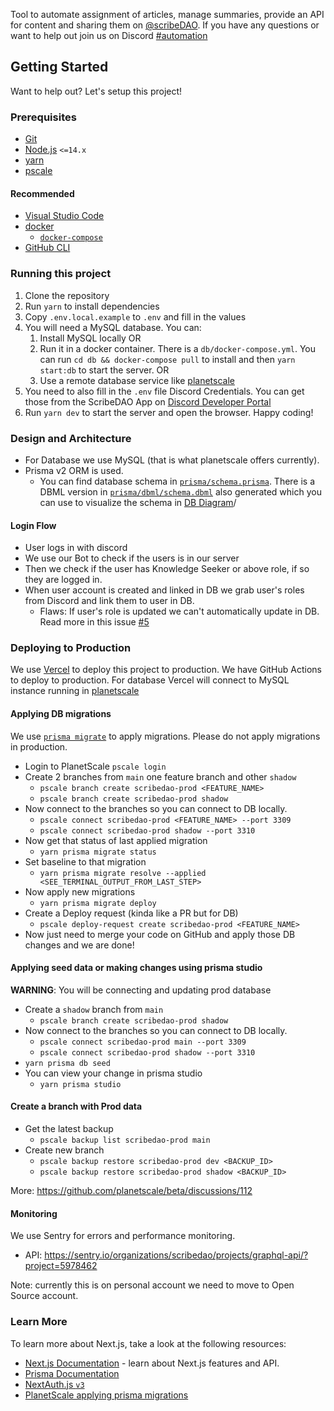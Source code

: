 Tool to automate assignment of articles, manage summaries, provide an API for content and sharing them on [@scribeDAO](https://twitter.com/scribeDAO). If you have any questions or want to help out join us on Discord [#automation](https://discord.com/invite/ySFKTEyGn8)

## Getting Started

Want to help out? Let's setup this project!

### Prerequisites

- [Git](https://git-scm.com)
- [Node.js](https://nodejs.org) `<=14.x`
- [yarn](https://yarnpkg.com)
- [pscale](https://planetscale.com/cli)

#### Recommended

- [Visual Studio Code](https://code.visualstudio.com)
- [docker](https://www.docker.com)
  - [`docker-compose`](https://docs.docker.com/compose/install/)
- [GitHub CLI](https://cli.github.com)

### Running this project

1. Clone the repository
2. Run `yarn` to install dependencies
3. Copy `.env.local.example` to `.env` and fill in the values
4. You will need a MySQL database. You can:
   1. Install MySQL locally OR
   2. Run it in a docker container. There is a `db/docker-compose.yml`. You can run `cd db && docker-compose pull` to install and then `yarn start:db` to start the server. OR
   3. Use a remote database service like [planetscale](https://planetscale.com)
5. You need to also fill in the `.env` file Discord Credentials. You can get those from the ScribeDAO App on [Discord Developer Portal](https://discord.com/developers/applications/885344846024437791/oauth2)
6. Run `yarn dev` to start the server and open the browser. Happy coding!

### Design and Architecture

- For Database we use MySQL (that is what planetscale offers currently).
- Prisma v2 ORM is used.
  - You can find database schema in [`prisma/schema.prisma`](./prisma/schema.prisma). There is a DBML version in [`prisma/dbml/schema.dbml`](./prisma/dbml/schema.dbml) also generated which you can use to visualize the schema in [DB Diagram](https://dbdiagram.io/)/

#### Login Flow

- User logs in with discord
- We use our Bot to check if the users is in our server
- Then we check if the user has Knowledge Seeker or above role, if so they are logged in.
- When user account is created and linked in DB we grab user's roles from Discord and link them to user in DB.
  - Flaws: If user's role is updated we can't automatically update in DB. Read more in this issue [#5](https://github.com/ScribeDAO/retweet/issues/5)

### Deploying to Production

We use [Vercel](https://vercel.com/) to deploy this project to production. We have GitHub Actions to deploy to production.
For database Vercel will connect to MySQL instance running in [planetscale](https://planetscale.com)

#### Applying DB migrations

We use [`prisma migrate`](https://prisma.io/docs/reference/cli/migrate/) to apply migrations. Please do not apply migrations in production.

- Login to PlanetScale `pscale login`
- Create 2 branches from `main` one feature branch and other `shadow`
  - `pscale branch create scribedao-prod <FEATURE_NAME>`
  - `pscale branch create scribedao-prod shadow`
- Now connect to the branches so you can connect to DB locally.
  - `pscale connect scribedao-prod <FEATURE_NAME> --port 3309`
  - `pscale connect scribedao-prod shadow --port 3310`
- Now get that status of last applied migration
  - `yarn prisma migrate status`
- Set baseline to that migration
  - `yarn prisma migrate resolve --applied <SEE_TERMINAL_OUTPUT_FROM_LAST_STEP>`
- Now apply new migrations
  - `yarn prisma migrate deploy`
- Create a Deploy request (kinda like a PR but for DB)
  - `pscale deploy-request create scribedao-prod <FEATURE_NAME>`
- Now just need to merge your code on GitHub and apply those DB changes and we are done!

#### Applying seed data or making changes using prisma studio

**WARNING**: You will be connecting and updating prod database

- Create a `shadow` branch from `main`
  - `pscale branch create scribedao-prod shadow`
- Now connect to the branches so you can connect to DB locally.
  - `pscale connect scribedao-prod main --port 3309`
  - `pscale connect scribedao-prod shadow --port 3310`
- `yarn prisma db seed`
- You can view your change in prisma studio
  - `yarn prisma studio`

#### Create a branch with Prod data

- Get the latest backup
  - `pscale backup list scribedao-prod main`
- Create new branch
  - `pscale backup restore scribedao-prod dev <BACKUP_ID>`
  - `pscale backup restore scribedao-prod shadow <BACKUP_ID>`

More: https://github.com/planetscale/beta/discussions/112

#### Monitoring

We use Sentry for errors and performance monitoring.

- API: https://sentry.io/organizations/scribedao/projects/graphql-api/?project=5978462

Note: currently this is on personal account we need to move to Open Source account.

### Learn More

To learn more about Next.js, take a look at the following resources:

- [Next.js Documentation](https://nextjs.org/docs) - learn about Next.js features and API.
- [Prisma Documentation](https://docs.prisma.io)
- [NextAuth.js `v3`](https://next-auth.js.org/v3/getting-started/introduction)
- [PlanetScale applying prisma migrations](https://docs.planetscale.com/tutorials/automatic-prisma-migrations)
